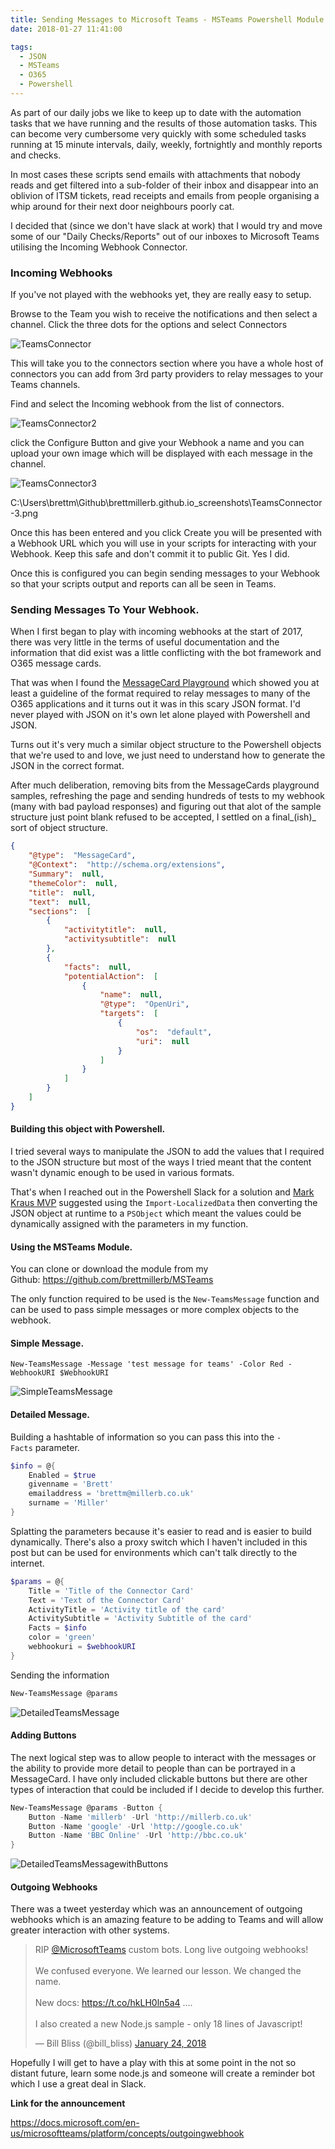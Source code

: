 ```yaml
---
title: Sending Messages to Microsoft Teams - MSTeams Powershell Module
date: 2018-01-27 11:41:00

tags:
  - JSON
  - MSTeams
  - O365
  - Powershell
---
```

As part of our daily jobs we like to keep up to date with the automation tasks that we have running and the results of those automation tasks. This can become very cumbersome very quickly with some scheduled tasks running at 15 minute intervals, daily, weekly, fortnightly and monthly reports and checks.

In most cases these scripts send emails with attachments that nobody reads and get filtered into a sub-folder of their inbox and disappear into an oblivion of ITSM tickets, read receipts and emails from people organising a whip around for their next door neighbours poorly cat.

I decided that (since we don't have slack at work) that I would try and move some of our "Daily Checks/Reports" out of our inboxes to Microsoft Teams utilising the Incoming Webhook Connector.

### Incoming Webhooks

If you've not played with the webhooks yet, they are really easy to setup.

Browse to the Team you wish to receive the notifications and then select a channel. Click the three dots for the options and select Connectors

![TeamsConnector](/_screenshots/TeamsConnector.png)

This will take you to the connectors section where you have a whole host of connectors you can add from 3rd party providers to relay messages to your Teams channels.

Find and select the Incoming webhook from the list of connectors.

![TeamsConnector2](/_screenshots/TeamsConnector-2.png)

click the Configure Button and give your Webhook a name and you can upload your own image which will be displayed with each message in the channel.

![TeamsConnector3](/_screenshots/TeamsConnector-3.png)

C:\Users\brettm\Github\brettmillerb.github.io\_screenshots\TeamsConnector-3.png

Once this has been entered and you click Create you will be presented with a Webhook URL which you will use in your scripts for interacting with your Webhook. Keep this safe and don't commit it to public Git. Yes I did.

Once this is configured you can begin sending messages to your Webhook so that your scripts output and reports can all be seen in Teams.

### Sending Messages To Your Webhook.

When I first began to play with incoming webhooks at the start of 2017, there was very little in the terms of useful documentation and the information that did exist was a little conflicting with the bot framework and O365 message cards.

That was when I found the [MessageCard Playground](https://messagecardplayground.azurewebsites.net/) which showed you at least a guideline of the format required to relay messages to many of the O365 applications and it turns out it was in this scary JSON format. I'd never played with JSON on it's own let alone played with Powershell and JSON.

Turns out it's very much a similar object structure to the Powershell objects that we're used to and love, we just need to understand how to generate the JSON in the correct format.

After much deliberation, removing bits from the MessageCards playground samples, refreshing the page and sending hundreds of tests to my webhook (many with bad payload responses) and figuring out that alot of the sample structure just point blank refused to be accepted, I settled on a final_(ish)_ sort of object structure.

```json
{
    "@type":  "MessageCard",
    "@Context":  "http://schema.org/extensions",
    "Summary":  null,
    "themeColor":  null,
    "title":  null,
    "text":  null,
    "sections":  [
        {
            "activitytitle":  null,
            "activitysubtitle":  null
        },
        {
            "facts":  null,
            "potentialAction":  [
                {
                    "name":  null,
                    "@type":  "OpenUri",
                    "targets":  [
                        {
                            "os":  "default",
                            "uri":  null
                        }
                    ]
                }
            ]
        }
    ]
}
```

#### Building this object with Powershell.

I tried several ways to manipulate the JSON to add the values that I required to the JSON structure but most of the ways I tried meant that the content wasn't dynamic enough to be used in various formats.

That's when I reached out in the Powershell Slack for a solution and [Mark Kraus MVP](https://twitter.com/markekraus) suggested using the `Import-LocalizedData` then converting the JSON object at runtime to a `PSObject` which meant the values could be dynamically assigned with the parameters in my function.

#### Using the MSTeams Module.

You can clone or download the module from my Github: <https://github.com/brettmillerb/MSTeams>

The only function required to be used is the `New-TeamsMessage` function and can be used to pass simple messages or more complex objects to the webhook.

#### Simple Message.

`New-TeamsMessage -Message 'test message for teams' -Color Red -WebhookURI $WebhookURI`

![SimpleTeamsMessage](/_screenshots/SimpleTeamsMessage.png)

#### Detailed Message.

Building a hashtable of information so you can pass this into the `-Facts` parameter.

```powershell
$info = @{
    Enabled = $true
    givenname = 'Brett'
    emailaddress = 'brettm@millerb.co.uk'
    surname = 'Miller'
}
```

Splatting the parameters because it's easier to read and is easier to build dynamically. There's also a proxy switch which I haven't included in this post but can be used for environments which can't talk directly to the internet.

```powershell
$params = @{
    Title = 'Title of the Connector Card'
    Text = 'Text of the Connector Card'
    ActivityTitle = 'Activity title of the card'
    ActivitySubtitle = 'Activity Subtitle of the card'
    Facts = $info
    color = 'green'
    webhookuri = $webhookURI
}
```

Sending the information

```powershell
New-TeamsMessage @params
```

![DetailedTeamsMessage](/_screenshots/DetailedTeamsMessage.png)

#### Adding Buttons

The next logical step was to allow people to interact with the messages or the ability to provide more detail to people than can be portrayed in a MessageCard. I have only included clickable buttons but there are other types of interaction that could be included if I decide to develop this further.

```powershell
New-TeamsMessage @params -Button {
    Button -Name 'millerb' -Url 'http://millerb.co.uk'
    Button -Name 'google' -Url 'http://google.co.uk'
    Button -Name 'BBC Online' -Url 'http://bbc.co.uk'
}
```

![DetailedTeamsMessagewithButtons](/_screenshots/DetailedTeamsMessage-buttons.png)

#### Outgoing Webhooks

There was a tweet yesterday which was an announcement of outgoing webhooks which is an amazing feature to be adding to Teams and will allow greater interaction with other systems.

<blockquote class="twitter-tweet" data-lang="en"><p lang="en" dir="ltr">RIP <a href="https://twitter.com/MicrosoftTeams?ref_src=twsrc%5Etfw">@MicrosoftTeams</a> custom bots. Long live outgoing webhooks! <br><br>We confused everyone. We learned our lesson. We changed the name.<br><br>New docs: <a href="https://t.co/hkLH0ln5a4">https://t.co/hkLH0ln5a4</a> ….<br><br>I also created a new Node.js sample - only 18 lines of Javascript!</p>&mdash; Bill Bliss (@bill_bliss) <a href="https://twitter.com/bill_bliss/status/956236590015160320?ref_src=twsrc%5Etfw">January 24, 2018</a></blockquote>
<script async src="https://platform.twitter.com/widgets.js" charset="utf-8"></script>

Hopefully I will get to have a play with this at some point in the not so distant future, learn some node.js and someone will create a reminder bot which I use a great deal in Slack.

**Link for the announcement**
  
<https://docs.microsoft.com/en-us/microsoftteams/platform/concepts/outgoingwebhook>